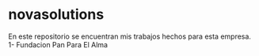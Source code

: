 novasolutions
=============
En este repositorio se encuentran mis trabajos hechos para esta empresa.
1- Fundacion Pan Para El Alma
